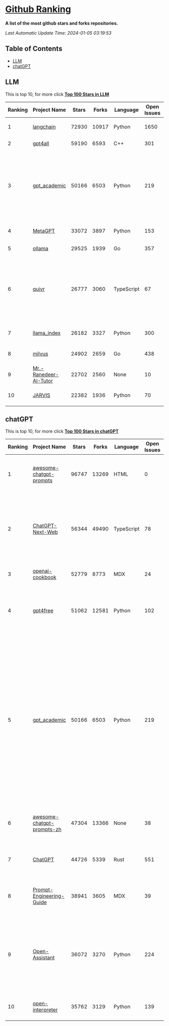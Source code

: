 [Github Ranking](./README.md)
==========

**A list of the most github stars and forks repositories.**

*Last Automatic Update Time: 2024-01-05 03:19:53*

## Table of Contents
 * [LLM](#LLM)
 * [chatGPT](#chatGPT)

## LLM

This is top 10, for more click **[Top 100 Stars in LLM](Top100/LLM.md)**

| Ranking | Project Name | Stars | Forks | Language | Open Issues | Description | Last Commit |
| ------- | ------------ | ----- | ----- | -------- | ----------- | ----------- | ----------- |
| 1 | [langchain](https://github.com/langchain-ai/langchain) | 72930 | 10917 | Python | 1650 | ⚡ Building applications with LLMs through composability ⚡ | 2024-01-05T03:17:50Z |
| 2 | [gpt4all](https://github.com/nomic-ai/gpt4all) | 59190 | 6593 | C++ | 301 | gpt4all: open-source LLM chatbots that you can run anywhere | 2024-01-04T00:50:08Z |
| 3 | [gpt_academic](https://github.com/binary-husky/gpt_academic) | 50166 | 6503 | Python | 219 | 为ChatGPT/GLM提供实用化交互界面，特别优化论文阅读/润色/写作体验，模块化设计，支持自定义快捷按钮&函数插件，支持Python和C++等项目剖析&自译解功能，PDF/LaTex论文翻译&总结功能，支持并行问询多种LLM模型，支持chatglm2等本地模型。兼容文心一言, moss, llama2, rwkv, claude2, 通义千问, 书生, 讯飞星火等。 | 2024-01-03T11:57:10Z |
| 4 | [MetaGPT](https://github.com/geekan/MetaGPT) | 33072 | 3897 | Python | 153 | 🌟 The Multi-Agent Framework: Given one line Requirement, return PRD, Design, Tasks, Repo | 2024-01-05T03:03:10Z |
| 5 | [ollama](https://github.com/jmorganca/ollama) | 29525 | 1939 | Go | 357 | Get up and running with Llama 2 and other large language models locally | 2024-01-05T03:13:45Z |
| 6 | [quivr](https://github.com/StanGirard/quivr) | 26777 | 3060 | TypeScript | 67 | Your GenAI Second Brain 🧠  A personal productivity assistant (RAG) ⚡️🤖 Chat with your docs (PDF, CSV, ...)  & apps using Langchain, GPT 3.5 / 4 turbo, Private, Anthropic, VertexAI, Ollama, LLMs, that you can share with users !  Local & Private alternative to OpenAI GPTs & ChatGPT powered by retrieval-augmented generation  | 2024-01-04T14:17:27Z |
| 7 | [llama_index](https://github.com/run-llama/llama_index) | 26182 | 3327 | Python | 300 | LlamaIndex (formerly GPT Index) is a data framework for your LLM applications | 2024-01-05T02:04:27Z |
| 8 | [milvus](https://github.com/milvus-io/milvus) | 24902 | 2659 | Go | 438 | A cloud-native vector database, storage for next generation AI applications | 2024-01-05T02:57:37Z |
| 9 | [Mr.-Ranedeer-AI-Tutor](https://github.com/JushBJJ/Mr.-Ranedeer-AI-Tutor) | 22702 | 2560 | None | 10 | A GPT-4 AI Tutor Prompt for customizable personalized learning experiences. | 2023-11-18T21:18:14Z |
| 10 | [JARVIS](https://github.com/microsoft/JARVIS) | 22382 | 1936 | Python | 70 | JARVIS, a system to connect LLMs with ML community. Paper: https://arxiv.org/pdf/2303.17580.pdf | 2024-01-04T08:40:03Z |


## chatGPT

This is top 10, for more click **[Top 100 Stars in chatGPT](Top100/chatGPT.md)**

| Ranking | Project Name | Stars | Forks | Language | Open Issues | Description | Last Commit |
| ------- | ------------ | ----- | ----- | -------- | ----------- | ----------- | ----------- |
| 1 | [awesome-chatgpt-prompts](https://github.com/f/awesome-chatgpt-prompts) | 96747 | 13269 | HTML | 0 | This repo includes ChatGPT prompt curation to use ChatGPT better. | 2024-01-04T20:23:05Z |
| 2 | [ChatGPT-Next-Web](https://github.com/ChatGPTNextWeb/ChatGPT-Next-Web) | 56344 | 49490 | TypeScript | 78 | A cross-platform ChatGPT/Gemini UI (Web / PWA / Linux / Win / MacOS). 一键拥有你自己的跨平台 ChatGPT/Gemini 应用。 | 2024-01-05T02:37:05Z |
| 3 | [openai-cookbook](https://github.com/openai/openai-cookbook) | 52779 | 8773 | MDX | 24 | Examples and guides for using the OpenAI API | 2024-01-05T03:00:13Z |
| 4 | [gpt4free](https://github.com/xtekky/gpt4free) | 51062 | 12581 | Python | 102 | The official gpt4free repository \| various collection of powerful language models | 2024-01-04T19:30:43Z |
| 5 | [gpt_academic](https://github.com/binary-husky/gpt_academic) | 50166 | 6503 | Python | 219 | 为ChatGPT/GLM提供实用化交互界面，特别优化论文阅读/润色/写作体验，模块化设计，支持自定义快捷按钮&函数插件，支持Python和C++等项目剖析&自译解功能，PDF/LaTex论文翻译&总结功能，支持并行问询多种LLM模型，支持chatglm2等本地模型。兼容文心一言, moss, llama2, rwkv, claude2, 通义千问, 书生, 讯飞星火等。 | 2024-01-03T11:57:10Z |
| 6 | [awesome-chatgpt-prompts-zh](https://github.com/PlexPt/awesome-chatgpt-prompts-zh) | 47304 | 13366 | None | 38 | ChatGPT 中文调教指南。各种场景使用指南。学习怎么让它听你的话。 | 2023-12-06T17:31:31Z |
| 7 | [ChatGPT](https://github.com/lencx/ChatGPT) | 44726 | 5339 | Rust | 551 | 🔮 ChatGPT Desktop Application (Mac, Windows and Linux) | 2023-12-20T03:20:35Z |
| 8 | [Prompt-Engineering-Guide](https://github.com/dair-ai/Prompt-Engineering-Guide) | 38941 | 3605 | MDX | 39 | 🐙 Guides, papers, lecture, notebooks and resources for prompt engineering | 2024-01-04T22:17:40Z |
| 9 | [Open-Assistant](https://github.com/LAION-AI/Open-Assistant) | 36072 | 3270 | Python | 224 | OpenAssistant is a chat-based assistant that understands tasks, can interact with third-party systems, and retrieve information dynamically to do so. | 2024-01-02T11:29:27Z |
| 10 | [open-interpreter](https://github.com/KillianLucas/open-interpreter) | 35762 | 3129 | Python | 139 | A natural language interface for computers | 2024-01-05T02:46:03Z |

